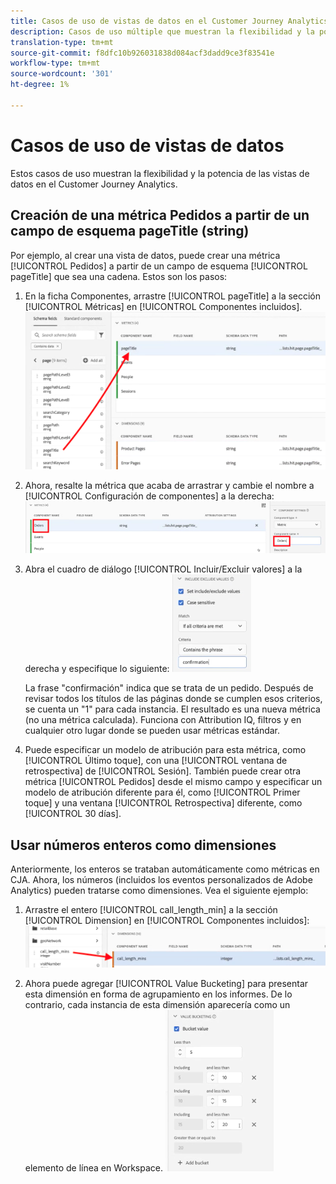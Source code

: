 ```yaml
---
title: Casos de uso de vistas de datos en el Customer Journey Analytics
description: Casos de uso múltiple que muestran la flexibilidad y la potencia de las vistas de datos en el Customer Journey Analytics
translation-type: tm+mt
source-git-commit: f8dfc10b926031838d084acf3dadd9ce3f83541e
workflow-type: tm+mt
source-wordcount: '301'
ht-degree: 1%

---
```



# Casos de uso de vistas de datos

Estos casos de uso muestran la flexibilidad y la potencia de las vistas de datos en el Customer Journey Analytics.

## Creación de una métrica Pedidos a partir de un campo de esquema pageTitle (string)

Por ejemplo, al crear una vista de datos, puede crear una métrica [!UICONTROL Pedidos] a partir de un campo de esquema [!UICONTROL pageTitle] que sea una cadena. Estos son los pasos:

1. En la ficha Componentes, arrastre [!UICONTROL pageTitle] a la sección [!UICONTROL Métricas] en [!UICONTROL Componentes incluidos].
   ![](assets/use-case1a.png)
1. Ahora, resalte la métrica que acaba de arrastrar y cambie el nombre a [!UICONTROL Configuración de componentes] a la derecha:
   ![](assets/orders.png)
1. Abra el cuadro de diálogo [!UICONTROL Incluir/Excluir valores] a la derecha y especifique lo siguiente:
   ![](assets/orders2.png)

   La frase &quot;confirmación&quot; indica que se trata de un pedido. Después de revisar todos los títulos de las páginas donde se cumplen esos criterios, se cuenta un &quot;1&quot; para cada instancia. El resultado es una nueva métrica (no una métrica calculada). Funciona con Attribution IQ, filtros y en cualquier otro lugar donde se pueden usar métricas estándar.
1. Puede especificar un modelo de atribución para esta métrica, como [!UICONTROL Último toque], con una [!UICONTROL ventana de retrospectiva] de [!UICONTROL Sesión].
También puede crear otra métrica [!UICONTROL Pedidos] desde el mismo campo y especificar un modelo de atribución diferente para él, como [!UICONTROL Primer toque] y una ventana [!UICONTROL Retrospectiva] diferente, como [!UICONTROL 30 días].

## Usar números enteros como dimensiones

Anteriormente, los enteros se trataban automáticamente como métricas en CJA. Ahora, los números (incluidos los eventos personalizados de Adobe Analytics) pueden tratarse como dimensiones. Vea el siguiente ejemplo:

1. Arrastre el entero [!UICONTROL call_length_min] a la sección [!UICONTROL Dimension] en [!UICONTROL Componentes incluidos]:
   ![](assets/integers.png)

1. Ahora puede agregar [!UICONTROL Value Bucketing] para presentar esta dimensión en forma de agrupamiento en los informes. De lo contrario, cada instancia de esta dimensión aparecería como un elemento de línea en Workspace.
   ![](assets/bucketing.png)
